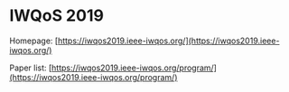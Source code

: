 # IWQoS 2019

Homepage: [https://iwqos2019.ieee-iwqos.org/](https://iwqos2019.ieee-iwqos.org/)

Paper list: [https://iwqos2019.ieee-iwqos.org/program/](https://iwqos2019.ieee-iwqos.org/program/)
